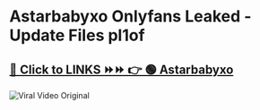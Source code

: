 
 # Astarbabyxo Onlyfans Leaked - Update Files pl1of

## <h2><a href="https://clipsfans.com/Astarbabyxo&ref=git">🔗 Click to LINKS ⏩⏩ 👉 🟢 Astarbabyxo </a></h2>

<a href="https://clipsfans.com/Astarbabyxo&ref=git" rel="nofollow" data-target="animated-image.originalLink"><img src="https://i.ibb.co.com/xMMVF88/686577567.gif" alt="Viral Video Original" style="max-width: 100%; display: inline-block;" data-target="animated-image.originalImage"></a>

